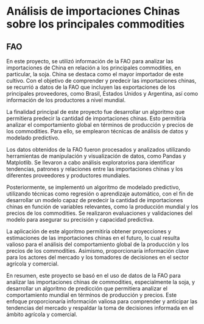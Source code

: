 
# Análisis de importaciones Chinas sobre los principales commodities
## FAO

En este proyecto, se utilizó información de la FAO para analizar las importaciones de China en relación a los principales commodities, en particular, la soja. China se destaca como el mayor importador de este cultivo. Con el objetivo de comprender y predecir las importaciones chinas, se recurrió a datos de la FAO que incluyen las exportaciones de los principales proveedores, como Brasil, Estados Unidos y Argentina, así como información de los productores a nivel mundial.

La finalidad principal de este proyecto fue desarrollar un algoritmo que permitiera predecir la cantidad de importaciones chinas. Esto permitiría analizar el comportamiento global en términos de producción y precios de los commodities. Para ello, se emplearon técnicas de análisis de datos y modelado predictivo.

Los datos obtenidos de la FAO fueron procesados y analizados utilizando herramientas de manipulación y visualización de datos, como Pandas y Matplotlib. Se llevaron a cabo análisis exploratorios para identificar tendencias, patrones y relaciones entre las importaciones chinas y los diferentes proveedores y productores mundiales.

Posteriormente, se implementó un algoritmo de modelado predictivo, utilizando técnicas como regresión o aprendizaje automático, con el fin de desarrollar un modelo capaz de predecir la cantidad de importaciones chinas en función de variables relevantes, como la producción mundial y los precios de los commodities. Se realizaron evaluaciones y validaciones del modelo para asegurar su precisión y capacidad predictiva.

La aplicación de este algoritmo permitiría obtener proyecciones y estimaciones de las importaciones chinas en el futuro, lo cual resulta valioso para el análisis del comportamiento global de la producción y los precios de los commodities. Asimismo, proporcionaría información clave para los actores del mercado y los tomadores de decisiones en el sector agrícola y comercial.

En resumen, este proyecto se basó en el uso de datos de la FAO para analizar las importaciones chinas de commodities, especialmente la soja, y desarrollar un algoritmo de predicción que permitiera analizar el comportamiento mundial en términos de producción y precios. Este enfoque proporcionaría información valiosa para comprender y anticipar las tendencias del mercado y respaldar la toma de decisiones informada en el ámbito agrícola y comercial.
